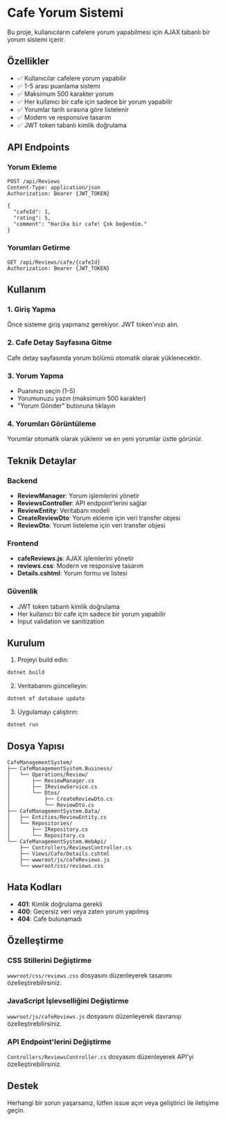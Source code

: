 # Cafe Yorum Sistemi

Bu proje, kullanıcıların cafelere yorum yapabilmesi için AJAX tabanlı bir yorum sistemi içerir.

## Özellikler

- ✅ Kullanıcılar cafelere yorum yapabilir
- ✅ 1-5 arası puanlama sistemi
- ✅ Maksimum 500 karakter yorum
- ✅ Her kullanıcı bir cafe için sadece bir yorum yapabilir
- ✅ Yorumlar tarih sırasına göre listelenir
- ✅ Modern ve responsive tasarım
- ✅ JWT token tabanlı kimlik doğrulama

## API Endpoints

### Yorum Ekleme
```
POST /api/Reviews
Content-Type: application/json
Authorization: Bearer {JWT_TOKEN}

{
  "cafeId": 1,
  "rating": 5,
  "comment": "Harika bir cafe! Çok beğendim."
}
```

### Yorumları Getirme
```
GET /api/Reviews/cafe/{cafeId}
Authorization: Bearer {JWT_TOKEN}
```

## Kullanım

### 1. Giriş Yapma
Önce sisteme giriş yapmanız gerekiyor. JWT token'ınızı alın.

### 2. Cafe Detay Sayfasına Gitme
Cafe detay sayfasında yorum bölümü otomatik olarak yüklenecektir.

### 3. Yorum Yapma
- Puanınızı seçin (1-5)
- Yorumunuzu yazın (maksimum 500 karakter)
- "Yorum Gönder" butonuna tıklayın

### 4. Yorumları Görüntüleme
Yorumlar otomatik olarak yüklenir ve en yeni yorumlar üstte görünür.

## Teknik Detaylar

### Backend
- **ReviewManager**: Yorum işlemlerini yönetir
- **ReviewsController**: API endpoint'lerini sağlar
- **ReviewEntity**: Veritabanı modeli
- **CreateReviewDto**: Yorum ekleme için veri transfer objesi
- **ReviewDto**: Yorum listeleme için veri transfer objesi

### Frontend
- **cafeReviews.js**: AJAX işlemlerini yönetir
- **reviews.css**: Modern ve responsive tasarım
- **Details.cshtml**: Yorum formu ve listesi

### Güvenlik
- JWT token tabanlı kimlik doğrulama
- Her kullanıcı bir cafe için sadece bir yorum yapabilir
- Input validation ve sanitization

## Kurulum

1. Projeyi build edin:
```bash
dotnet build
```

2. Veritabanını güncelleyin:
```bash
dotnet ef database update
```

3. Uygulamayı çalıştırın:
```bash
dotnet run
```

## Dosya Yapısı

```
CafeManagementSystem/
├── CafeManagementSystem.Business/
│   └── Operations/Review/
│       ├── ReviewManager.cs
│       ├── IReviewService.cs
│       └── Dtos/
│           ├── CreateReviewDto.cs
│           └── ReviewDto.cs
├── CafeManagementSystem.Data/
│   ├── Entities/ReviewEntity.cs
│   └── Repositories/
│       ├── IRepository.cs
│       └── Repository.cs
└── CafeManagementSystem.WebApi/
    ├── Controllers/ReviewsController.cs
    ├── Views/Cafe/Details.cshtml
    ├── wwwroot/js/cafeReviews.js
    └── wwwroot/css/reviews.css
```

## Hata Kodları

- **401**: Kimlik doğrulama gerekli
- **400**: Geçersiz veri veya zaten yorum yapılmış
- **404**: Cafe bulunamadı

## Özelleştirme

### CSS Stillerini Değiştirme
`wwwroot/css/reviews.css` dosyasını düzenleyerek tasarımı özelleştirebilirsiniz.

### JavaScript İşlevselliğini Değiştirme
`wwwroot/js/cafeReviews.js` dosyasını düzenleyerek davranışı özelleştirebilirsiniz.

### API Endpoint'lerini Değiştirme
`Controllers/ReviewsController.cs` dosyasını düzenleyerek API'yi özelleştirebilirsiniz.

## Destek

Herhangi bir sorun yaşarsanız, lütfen issue açın veya geliştirici ile iletişime geçin. 